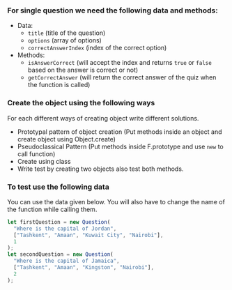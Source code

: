 ### For single question we need the following data and methods:

<!-- Yet to do -->

- Data:
  - `title` (title of the question)
  - `options` (array of options)
  - `correctAnswerIndex` (index of the correct option)
- Methods:
  - `isAnswerCorrect` (will accept the index and returns `true` or `false` based on the answer is correct or not)
  - `getCorrectAnswer` (will return the correct answer of the quiz when the function is called)

### Create the object using the following ways

For each different ways of creating object write different solutions.

- Prototypal pattern of object creation (Put methods inside an object and create object using Object.create)
- Pseudoclassical Pattern (Put methods inside F.prototype and use `new` to call function)
- Create using class
- Write test by creating two objects also test both methods.

### To test use the following data

You can use the data given below. You will also have to change the name of the function while calling them.

```js
let firstQuestion = new Question(
  "Where is the capital of Jordan",
  ["Tashkent", "Amaan", "Kuwait City", "Nairobi"],
  1
);
let secondQuestion = new Question(
  "Where is the capital of Jamaica",
  ["Tashkent", "Amaan", "Kingston", "Nairobi"],
  2
);
```

